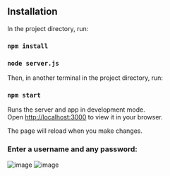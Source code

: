 ## Installation

In the project directory, run:
### `npm install`
### `node server.js`
Then, in another terminal in the project directory, run:
### `npm start`

Runs the server and app in development mode.\
Open [http://localhost:3000](http://localhost:3000) to view it in your browser.

The page will reload when you make changes.

### Enter a username and any password:
![image](https://github.com/WLTETH/AudioPlayer/assets/126064791/23ac3ed4-a589-43c9-8732-e99a6a8bf399)
![image](https://github.com/WLTETH/AudioPlayer/assets/126064791/da678cbc-e0e7-4b0b-b52e-c7a9d4716738)

